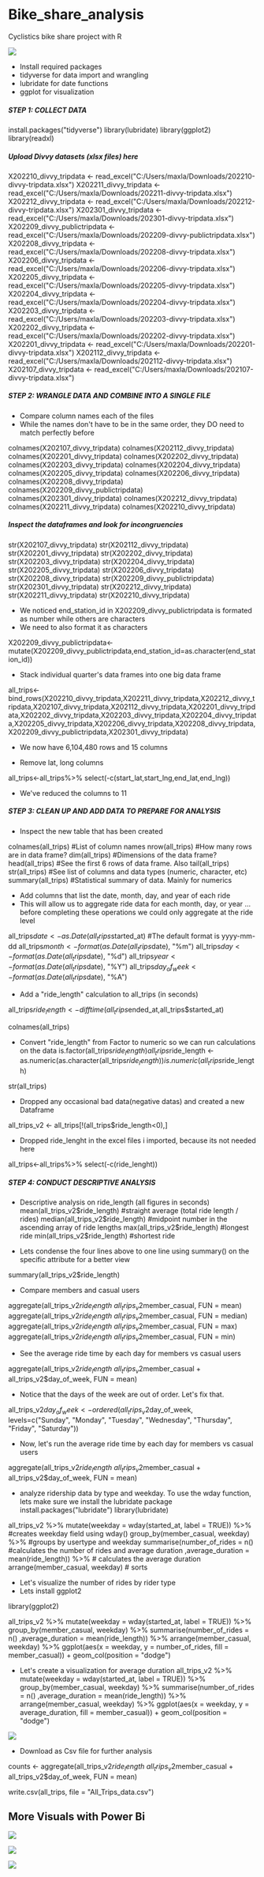 # Bike_share_analysis
Cyclistics bike share project with R

   ![](Bike_sharing.png)

* Install required packages
* tidyverse for data import and wrangling
* lubridate for date functions
* ggplot for visualization
 

##### STEP 1: COLLECT DATA

install.packages("tidyverse")
library(lubridate)
library(ggplot2)
library(readxl)

##### Upload Divvy datasets (xlsx files) here

X202210_divvy_tripdata <- read_excel("C:/Users/maxla/Downloads/202210-divvy-tripdata.xlsx")
X202211_divvy_tripdata <- read_excel("C:/Users/maxla/Downloads/202211-divvy-tripdata.xlsx")
X202212_divvy_tripdata <- read_excel("C:/Users/maxla/Downloads/202212-divvy-tripdata.xlsx")
X202301_divvy_tripdata <- read_excel("C:/Users/maxla/Downloads/202301-divvy-tripdata.xlsx")
X202209_divvy_publictripdata <- read_excel("C:/Users/maxla/Downloads/202209-divvy-publictripdata.xlsx")
X202208_divvy_tripdata <- read_excel("C:/Users/maxla/Downloads/202208-divvy-tripdata.xlsx")
X202206_divvy_tripdata <- read_excel("C:/Users/maxla/Downloads/202206-divvy-tripdata.xlsx")
X202205_divvy_tripdata <- read_excel("C:/Users/maxla/Downloads/202205-divvy-tripdata.xlsx")
X202204_divvy_tripdata <- read_excel("C:/Users/maxla/Downloads/202204-divvy-tripdata.xlsx")
X202203_divvy_tripdata <- read_excel("C:/Users/maxla/Downloads/202203-divvy-tripdata.xlsx")
X202202_divvy_tripdata <- read_excel("C:/Users/maxla/Downloads/202202-divvy-tripdata.xlsx")
X202201_divvy_tripdata <- read_excel("C:/Users/maxla/Downloads/202201-divvy-tripdata.xlsx")
X202112_divvy_tripdata <- read_excel("C:/Users/maxla/Downloads/202112-divvy-tripdata.xlsx")
X202107_divvy_tripdata <- read_excel("C:/Users/maxla/Downloads/202107-divvy-tripdata.xlsx")

##### STEP 2: WRANGLE DATA AND COMBINE INTO A SINGLE FILE

* Compare column names each of the files
* While the names don't have to be in the same order, they DO need to match perfectly before 

colnames(X202107_divvy_tripdata)
colnames(X202112_divvy_tripdata)
colnames(X202201_divvy_tripdata)
colnames(X202202_divvy_tripdata)
colnames(X202203_divvy_tripdata)
colnames(X202204_divvy_tripdata)
colnames(X202205_divvy_tripdata)
colnames(X202206_divvy_tripdata)
colnames(X202208_divvy_tripdata)
colnames(X202209_divvy_publictripdata)
colnames(X202301_divvy_tripdata)
colnames(X202212_divvy_tripdata)
colnames(X202211_divvy_tripdata)
colnames(X202210_divvy_tripdata)

##### Inspect the dataframes and look for incongruencies

str(X202107_divvy_tripdata)
str(X202112_divvy_tripdata)
str(X202201_divvy_tripdata)
str(X202202_divvy_tripdata)
str(X202203_divvy_tripdata)
str(X202204_divvy_tripdata)
str(X202205_divvy_tripdata)
str(X202206_divvy_tripdata)
str(X202208_divvy_tripdata)
str(X202209_divvy_publictripdata)
str(X202301_divvy_tripdata)
str(X202212_divvy_tripdata)
str(X202211_divvy_tripdata)
str(X202210_divvy_tripdata)

* We noticed end_station_id in X202209_divvy_publictripdata is formated as number while others are characters
* We need to also format it as characters

X202209_divvy_publictripdata<-mutate(X202209_divvy_publictripdata,end_station_id=as.character(end_station_id))

* Stack individual quarter's data frames into one big data frame

all_trips<-bind_rows(X202210_divvy_tripdata,X202211_divvy_tripdata,X202212_divvy_tripdata,X202107_divvy_tripdata,X202112_divvy_tripdata,X202201_divvy_tripdata,X202202_divvy_tripdata,X202203_divvy_tripdata,X202204_divvy_tripdata,X202205_divvy_tripdata,X202206_divvy_tripdata,X202208_divvy_tripdata,X202209_divvy_publictripdata,X202301_divvy_tripdata)

* We now have 6,104,480 rows and 15 columns

* Remove lat, long columns

all_trips<-all_trips%>%
  select(-c(start_lat,start_lng,end_lat,end_lng))

* We've reduced the columns to 11

##### STEP 3: CLEAN UP AND ADD DATA TO PREPARE FOR ANALYSIS

* Inspect the new table that has been created

colnames(all_trips)  #List of column names
nrow(all_trips)  #How many rows are in data frame?
dim(all_trips)  #Dimensions of the data frame?
head(all_trips)  #See the first 6 rows of data frame.  Also tail(all_trips)
str(all_trips)  #See list of columns and data types (numeric, character, etc)
summary(all_trips)  #Statistical summary of data. Mainly for numerics

* Add columns that list the date, month, day, and year of each ride
* This will allow us to aggregate ride data for each month, day, or year ... before completing these operations we could only aggregate at the ride level

all_trips$date <- as.Date(all_trips$started_at) #The default format is yyyy-mm-dd
all_trips$month <- format(as.Date(all_trips$date), "%m")
all_trips$day <- format(as.Date(all_trips$date), "%d")
all_trips$year <- format(as.Date(all_trips$date), "%Y")
all_trips$day_of_week <- format(as.Date(all_trips$date), "%A")

* Add a "ride_length" calculation to all_trips (in seconds)

all_trips$ride_length <- difftime(all_trips$ended_at,all_trips$started_at)

colnames(all_trips)

* Convert "ride_length" from Factor to numeric so we can run calculations on the data
is.factor(all_trips$ride_length)
all_trips$ride_length <- as.numeric(as.character(all_trips$ride_length))
is.numeric(all_trips$ride_length)


str(all_trips)

* Dropped any occasional bad data(negative datas) and created a new Dataframe

all_trips_v2 <- all_trips[!(all_trips$ride_length<0),]

* Dropped ride_lenght in the excel files i imported, because its not needed here

all_trips<-all_trips%>%
  select(-c(ride_lenght))



##### STEP 4: CONDUCT DESCRIPTIVE ANALYSIS

* Descriptive analysis on ride_length (all figures in seconds)
mean(all_trips_v2$ride_length) #straight average (total ride length / rides)
median(all_trips_v2$ride_length) #midpoint number in the ascending array of ride lengths
max(all_trips_v2$ride_length) #longest ride
min(all_trips_v2$ride_length) #shortest ride

* Lets condense the four lines above to one line using summary() on the specific attribute for a better view

summary(all_trips_v2$ride_length)

*  Compare members and casual users

aggregate(all_trips_v2$ride_length ~ all_trips_v2$member_casual, FUN = mean)
aggregate(all_trips_v2$ride_length ~ all_trips_v2$member_casual, FUN = median)
aggregate(all_trips_v2$ride_length ~ all_trips_v2$member_casual, FUN = max)
aggregate(all_trips_v2$ride_length ~ all_trips_v2$member_casual, FUN = min)

*  See the average ride time by each day for members vs casual users

aggregate(all_trips_v2$ride_length ~ all_trips_v2$member_casual + all_trips_v2$day_of_week, FUN = mean)

*  Notice that the days of the week are out of order. Let's fix that.

all_trips_v2$day_of_week <- ordered(all_trips_v2$day_of_week, levels=c("Sunday", "Monday", "Tuesday", "Wednesday", "Thursday", "Friday", "Saturday"))

* Now, let's run the average ride time by each day for members vs casual users

aggregate(all_trips_v2$ride_length ~ all_trips_v2$member_casual + all_trips_v2$day_of_week, FUN = mean)

* analyze ridership data by type and weekday.  To use the wday function, lets make sure we install the lubridate package
install.packages("lubridate")
library(lubridate)

all_trips_v2 %>% 
  mutate(weekday = wday(started_at, label = TRUE)) %>%  #creates weekday field using wday()
  group_by(member_casual, weekday) %>%  #groups by usertype and weekday
  summarise(number_of_rides = n()						#calculates the number of rides and average duration 
            ,average_duration = mean(ride_length)) %>% 		# calculates the average duration
  arrange(member_casual, weekday)								# sorts

* Let's visualize the number of rides by rider type
* Lets install ggplot2

library(ggplot2)

all_trips_v2 %>% 
  mutate(weekday = wday(started_at, label = TRUE)) %>% 
  group_by(member_casual, weekday) %>% 
  summarise(number_of_rides = n()
            ,average_duration = mean(ride_length)) %>% 
  arrange(member_casual, weekday)  %>% 
  ggplot(aes(x = weekday, y = number_of_rides, fill = member_casual)) +
  geom_col(position = "dodge")


* Let's create a visualization for average duration
all_trips_v2 %>% 
  mutate(weekday = wday(started_at, label = TRUE)) %>% 
  group_by(member_casual, weekday) %>% 
  summarise(number_of_rides = n()
            ,average_duration = mean(ride_length)) %>% 
  arrange(member_casual, weekday)  %>% 
  ggplot(aes(x = weekday, y = average_duration, fill = member_casual)) +
  geom_col(position = "dodge")



![](Casual_vs_members.png)


* Download as Csv file for further analysis

counts <- aggregate(all_trips_v2$ride_length ~ all_trips_v2$member_casual + all_trips_v2$day_of_week, FUN = mean)

write.csv(all_trips, file = "All_Trips_data.csv")



## More Visuals with Power Bi

![](Total_trips.png)

![](Total_trips_by_casuals_and_members.png)

![](Trips_by_days_of_the_week.png)



            



